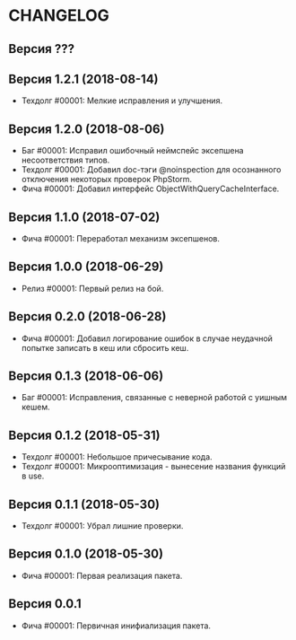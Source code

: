 CHANGELOG
====================


Версия ???
--------------------


Версия 1.2.1 (2018-08-14)
--------------------
 - Техдолг #00001: Мелкие исправления и улучшения.


Версия 1.2.0 (2018-08-06)
--------------------
 - Баг #00001: Исправил ошибочный неймспейс эксепшена несоответствия типов.
 - Техдолг #00001: Добавил doc-тэги @noinspection для осознанного отключения некоторых проверок PhpStorm.
 - Фича #00001: Добавил интерфейс ObjectWithQueryCacheInterface.


Версия 1.1.0 (2018-07-02)
--------------------
 - Фича #00001: Переработал механизм эксепшенов.


Версия 1.0.0 (2018-06-29)
--------------------
 - Релиз #00001: Первый релиз на бой.


Версия 0.2.0 (2018-06-28)
--------------------
 - Фича #00001: Добавил логирование ошибок в случае неудачной попытке записать в кеш или сбросить кеш.


Версия 0.1.3 (2018-06-06)
--------------------
 - Баг #00001: Исправления, связанные с неверной работой с уишным кешем.


Версия 0.1.2 (2018-05-31)
--------------------
 - Техдолг #00001: Небольшое причесывание кода.
 - Техдолг #00001: Микрооптимизация - вынесение названия функций в use.


Версия 0.1.1 (2018-05-30)
--------------------
 - Техдолг #00001: Убрал лишние проверки.


Версия 0.1.0 (2018-05-30)
--------------------
 - Фича #00001: Первая реализация пакета.


Версия 0.0.1
--------------------
 - Фича #00001: Первичная инифиализация пакета.
